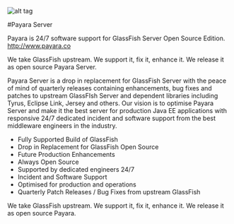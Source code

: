 ![alt tag](https://pbs.twimg.com/profile_images/497774211687936000/QNIEK7fM_200x200.png)

#Payara Server

Payara is 24/7 software support for GlassFish Server Open Source Edition. http://www.payara.co


We take GlassFish upstream. We support it, fix it, enhance it. We release it as open source Payara Server.

Payara Server is a drop in replacement for GlassFish Server with the peace of mind of quarterly releases containing enhancements, bug fixes and patches to upstream GlassFIsh Server and dependent libraries including Tyrus, Eclipse Link, Jersey and others. Our vision is to optimise Payara Server and make it the best server for production Java EE applications with responsive 24/7 dedicated incident and software support from the best middleware engineers in the industry.
 

* Fully Supported Build of GlassFish
* Drop in Replacement for GlassFish Open Source
* Future Production Enhancements
* Always Open Source
* Supported by dedicated engineers 24/7
* Incident and Software Support
* Optimised for production and operations
* Quarterly Patch Releases / Bug Fixes from upstream GlassFish

We take GlassFish upstream. We support it, fix it, enhance it. We release it as open source Payara. 
